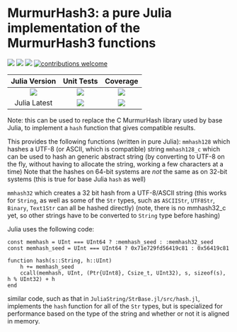 # MurmurHash3: a pure Julia implementation of the MurmurHash3 functions

[pkg-url]: https://github.com/JuliaString/MurmurHash3.jl.git

[julia-url]:    https://github.com/JuliaLang/Julia
[julia-release]:https://img.shields.io/github/release/JuliaLang/julia.svg

[release]:      https://img.shields.io/github/release/JuliaString/MurmurHash3.jl.svg
[release-date]: https://img.shields.io/github/release-date/JuliaString/MurmurHash3.jl.svg

[license-img]:  http://img.shields.io/badge/license-MIT-brightgreen.svg?style=flat
[license-url]:  LICENSE.md

[gitter-img]:   https://badges.gitter.im/Join%20Chat.svg
[gitter-url]:   https://gitter.im/JuliaString/Lobby?utm_source=badge&utm_medium=badge&utm_campaign=pr-badge

[travis-url]:   https://travis-ci.org/JuliaString/MurmurHash3.jl
[travis-s-img]: https://travis-ci.org/JuliaString/MurmurHash3.jl.svg
[travis-m-img]: https://travis-ci.org/JuliaString/MurmurHash3.jl.svg?branch=master

[codecov-url]:  https://codecov.io/gh/JuliaString/MurmurHash3.jl
[codecov-img]:  https://codecov.io/gh/JuliaString/MurmurHash3.jl/branch/master/graph/badge.svg

[contrib]:    https://img.shields.io/badge/contributions-welcome-brightgreen.svg?style=flat

[![][release]][pkg-url] [![][release-date]][pkg-url] [![][license-img]][license-url] [![contributions welcome][contrib]](https://github.com/JuliaString/MurmurHash3.jl/issues)

| **Julia Version** | **Unit Tests** | **Coverage** |
|:------------------:|:------------------:|:---------------------:|
| [![][julia-release]][julia-url] | [![][travis-s-img]][travis-url] | [![][codecov-img]][codecov-url]
| Julia Latest | [![][travis-m-img]][travis-url] | [![][codecov-img]][codecov-url]

Note: this can be used to replace the C MurmurHash library used by base Julia,
to implement a `hash` function that gives compatible results.

This provides the following functions (written in pure Julia):
`mmhash128` which hashes a UTF-8 (or ASCII, which is compatible) string
`mmhash128_c` which can be used to hash an generic abstract string (by converting to UTF-8 on the fly, without having to allocate the string, working a few characters at a time)
Note that the hashes on 64-bit systems are *not* the same as on 32-bit systems
(this is true for base Julia `hash` as well)

`mmhash32` which creates a 32 bit hash from a UTF-8/ASCII string
(this works for `String`, as well as some of the `Str` types, such as `ASCIIStr`, `UTF8Str`, `Binary`, `Text1Str` can all be hashed directly)
(note, there is no mmhash32_c yet, so other strings have to be converted to `String` type before hashing)

Julia uses the following code:
```
const memhash = UInt === UInt64 ? :memhash_seed : :memhash32_seed
const memhash_seed = UInt === UInt64 ? 0x71e729fd56419c81 : 0x56419c81

function hash(s::String, h::UInt)
    h += memhash_seed
    ccall(memhash, UInt, (Ptr{UInt8}, Csize_t, UInt32), s, sizeof(s), h % UInt32) + h
end
```
similar code, such as that in `JuliaString/StrBase.jl/src/hash.jl`, implements the
`hash` function for all of the `Str` types, but is specialized for performance based on the type of the string and whether or not it is aligned in memory.

